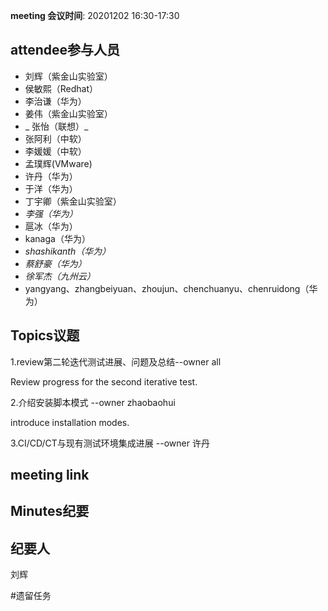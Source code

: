 **meeting 会议时间**: 20201202 16:30-17:30

## attendee参与人员
- 刘辉（紫金山实验室）
- 侯敏熙（Redhat）
- 李治谦（华为）
- 姜伟（紫金山实验室）
- _ 张怡（联想）_ 
- 张阿利（中软）
- 李媛媛（中软）
- 孟璞辉(VMware) 
- 许丹（华为）
- 于洋（华为） 
- 丁宇卿（紫金山实验室）
-  _李强（华为）_ 
- 扈冰（华为）
-  kanaga（华为） 
-  _shashikanth（华为）_ 
-  _蔡舒豪（华为）_ 
-  _徐军杰（九州云）_ 
- yangyang、zhangbeiyuan、zhoujun、chenchuanyu、chenruidong（华为）

## Topics议题
1.review第二轮迭代测试进展、问题及总结--owner all

Review progress for the second iterative test.


2.介绍安装脚本模式 --owner zhaobaohui

introduce installation modes.


3.CI/CD/CT与现有测试环境集成进展 --owner 许丹


## meeting link


## Minutes纪要
## 纪要人
刘辉

#遗留任务
